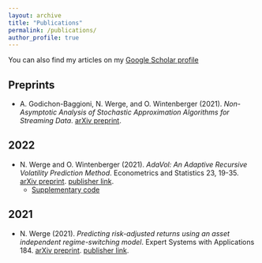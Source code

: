 ```yaml
---
layout: archive
title: "Publications"
permalink: /publications/
author_profile: true
---
```


You can also find my articles on my [Google Scholar profile](https://scholar.google.com/citations?user=7ixNlWUAAAAJ&hl=en "Nicklas Werge") 

## Preprints
* A. Godichon-Baggioni, N. Werge, and O. Wintenberger (2021). *Non-Asymptotic Analysis of Stochastic Approximation Algorithms for Streaming Data*. [arXiv preprint](https://arxiv.org/abs/2109.07117).

## 2022
* N. Werge and O. Wintenberger (2021). *AdaVol: An Adaptive Recursive Volatility Prediction Method*. Econometrics and Statistics 23, 19-35. [arXiv preprint](https://arxiv.org/abs/2006.02077). [publisher link](https://www.sciencedirect.com/science/article/pii/S2452306221000113?casa_token=4RQmi4UcJGgAAAAA:NW73xC2SFQ4awJ0f4jlBCQPm7BBECxD5zo_iiB37RbOPsVDCuZjnRejhqE4iXg-ddlmfVkUE_mA).
  * [Supplementary code](https://github.com/nicklaswerge/AdaVol)

## 2021
* N. Werge (2021). *Predicting risk-adjusted returns using an asset independent regime-switching model*. Expert Systems with Applications 184. [arXiv preprint](https://arxiv.org/abs/2107.05535). [publisher link](https://www.sciencedirect.com/science/article/pii/S0957417421009799?casa_token=McnTItfLBvwAAAAA:8Oof6IXAyn-6lF-0FawHtXHXTfGrAalixQmWzNqcDudkeck45ijNXCH4HcEmHgHsmgqG6XDO55M).
